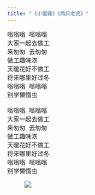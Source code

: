 ```yaml
---
title: "《小蜜蜂》《两只老虎》"
---
```


<pre>
嗡嗡嗡 嗡嗡嗡
大家一起去做工
来匆匆 去匆匆
做工趣味浓
天暖花好不做工
将来哪里好过冬
嗡嗡嗡 嗡嗡嗡
别学懒惰虫

嗡嗡嗡 嗡嗡嗡
大家一起去做工
来匆匆 去匆匆
做工趣味浓
天暖花好不做工
将来哪里好过冬
嗡嗡嗡 嗡嗡嗡
别学懒惰虫
</pre>

<figure>
  <a href="/guitar/assets/score/09-two-tigers.jpg">
    <img src="/guitar/assets/score/09-two-tigers.jpg">
  </a>
</figure>

